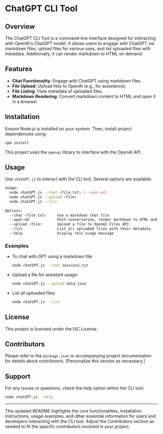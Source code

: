 # ChatGPT CLI Tool

## Overview
The ChatGPT CLI Tool is a command-line interface designed for interacting with OpenAI's ChatGPT model. It allows users to engage with ChatGPT via markdown files, upload files for various uses, and list uploaded files with metadata. Additionally, it can render markdown to HTML on demand.

## Features
- **Chat Functionality**: Engage with ChatGPT using markdown files.
- **File Upload**: Upload files to OpenAI (e.g., for assistance).
- **File Listing**: View metadata of uploaded files.
- **Markdown Rendering**: Convert markdown content to HTML and open it in a browser.

## Installation
Ensure Node.js is installed on your system. Then, install project dependencies using:

```bash
npm install
```

This project uses the `openai` library to interface with the OpenAI API.

## Usage
Use `chatGPT.js` to interact with the CLI tool. Several options are available:

```bash
Usage:
  node chatGPT.js --chat <file.txt> [--open-md]
  node chatGPT.js --upload <file>
  node chatGPT.js --list
  
Options:
  --chat <file.txt>     Use a markdown chat file
  --open-md             Post-conversation, render markdown to HTML and open it
  --upload <file>       Upload a file to OpenAI Files API
  --list                List all uploaded files with their metadata
  --help                Display this usage message
```

### Examples
- To chat with GPT using a markdown file:
  ```bash
  node chatGPT.js --chat session1.txt
  ```
- Upload a file for assistant usage:
  ```bash
  node chatGPT.js --upload data.json
  ```
- List all uploaded files:
  ```bash
  node chatGPT.js --list
  ```

## License
This project is licensed under the ISC License.

## Contributors
Please refer to the `package.json` or accompanying project documentation for details about contributors. [Personalize this section as necessary.]

## Support
For any issues or questions, check the help option within the CLI tool:

```bash
node chatGPT.js --help
```

---

This updated README highlights the core functionalities, installation instructions, usage examples, and other essential information for users and developers interacting with the CLI tool. Adjust the Contributors section as needed to fit the specific contributors involved in your project.
